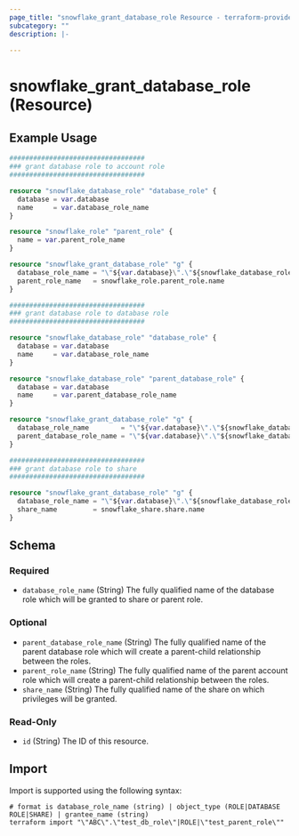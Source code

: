 ```yaml
---
page_title: "snowflake_grant_database_role Resource - terraform-provider-snowflake"
subcategory: ""
description: |-
  
---
```


# snowflake_grant_database_role (Resource)



## Example Usage

```terraform
##################################
### grant database role to account role
##################################

resource "snowflake_database_role" "database_role" {
  database = var.database
  name     = var.database_role_name
}

resource "snowflake_role" "parent_role" {
  name = var.parent_role_name
}

resource "snowflake_grant_database_role" "g" {
  database_role_name = "\"${var.database}\".\"${snowflake_database_role.database_role.name}\""
  parent_role_name   = snowflake_role.parent_role.name
}

##################################
### grant database role to database role
##################################

resource "snowflake_database_role" "database_role" {
  database = var.database
  name     = var.database_role_name
}

resource "snowflake_database_role" "parent_database_role" {
  database = var.database
  name     = var.parent_database_role_name
}

resource "snowflake_grant_database_role" "g" {
  database_role_name        = "\"${var.database}\".\"${snowflake_database_role.database_role.name}\""
  parent_database_role_name = "\"${var.database}\".\"${snowflake_database_role.parent_database_role.name}\""
}

##################################
### grant database role to share
##################################

resource "snowflake_grant_database_role" "g" {
  database_role_name = "\"${var.database}\".\"${snowflake_database_role.database_role.name}\""
  share_name         = snowflake_share.share.name
}
```

<!-- schema generated by tfplugindocs -->
## Schema

### Required

- `database_role_name` (String) The fully qualified name of the database role which will be granted to share or parent role.

### Optional

- `parent_database_role_name` (String) The fully qualified name of the parent database role which will create a parent-child relationship between the roles.
- `parent_role_name` (String) The fully qualified name of the parent account role which will create a parent-child relationship between the roles.
- `share_name` (String) The fully qualified name of the share on which privileges will be granted.

### Read-Only

- `id` (String) The ID of this resource.

## Import

Import is supported using the following syntax:

```shell
# format is database_role_name (string) | object_type (ROLE|DATABASE ROLE|SHARE) | grantee_name (string)
terraform import "\"ABC\".\"test_db_role\"|ROLE|\"test_parent_role\""
```
